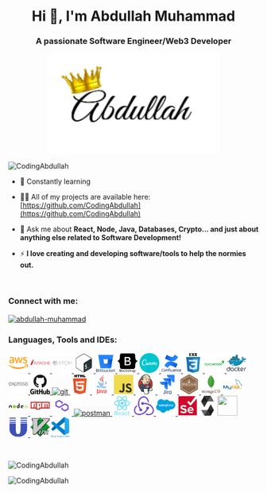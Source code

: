 <h1 align="center">Hi 👋, I'm Abdullah Muhammad</h1>
<h3 align="center">A passionate Software Engineer/Web3 Developer</h3>
<p align="center"> 
    <img src="name_logo.png" alt="logo" width="350" height="200" />
</p>

<p align="left"> <img src="https://komarev.com/ghpvc/?username=CodingAbdullah&label=Profile%20views&color=blueviolet&style=flat" alt="CodingAbdullah" /> </p>

- 🌱 Constantly learning

- 👨‍💻 All of my projects are available here: [https://github.com/CodingAbdullah](https://github.com/CodingAbdullah)

- 💬 Ask me about **React, Node, Java, Databases, Crypto... and just about anything else related to Software Development!**

- ⚡ **I love creating and developing software/tools to help the normies out.**

<br />

<h3 align="left">Connect with me:</h3>
<p align="left">
<a href="https://ca.linkedin.com/in/softwaredeveloperabdullah" target="blank"><img align="center" src="https://raw.githubusercontent.com/rahuldkjain/github-profile-readme-generator/master/src/images/icons/Social/linked-in-alt.svg" alt="abdullah-muhammad" height="30" width="40" /></a>

<br />

<h3 align="left">Languages, Tools and IDEs:</h3>

<a href="https://aws.amazon.com/" target="_blank" rel="noreferrer"> <img src="https://raw.githubusercontent.com/devicons/devicon/master/icons/amazonwebservices/amazonwebservices-plain-wordmark.svg" alt="express" width="40" height="40"/></a><a href="https://www.apache.org/" target="_blank" rel="noreferrer"> <img src="https://raw.githubusercontent.com/devicons/devicon/master/icons/apache/apache-original-wordmark.svg" alt="express" width="40" height="40"/></a><a href="https://en.wikipedia.org/wiki/Atom_(text_editor)" target="_blank" rel="noreferrer"> <img src="https://raw.githubusercontent.com/devicons/devicon/master/icons/atom/atom-original-wordmark.svg" alt="express" width="40" height="40"/></a><a href="https://www.gnu.org/software/bash/" target="_blank" rel="noreferrer"> <img src="https://raw.githubusercontent.com/devicons/devicon/master/icons/bash/bash-original.svg" alt="express" width="40" height="40"/></a><a href="https://bitbucket.org" target="_blank" rel="noreferrer"> <img src="https://raw.githubusercontent.com/devicons/devicon/master/icons/bitbucket/bitbucket-original-wordmark.svg" alt="express" width="40" height="40"/></a><a href="https://getbootstrap.com/" target="_blank" rel="noreferrer"> <img src="https://raw.githubusercontent.com/devicons/devicon/master/icons/bootstrap/bootstrap-plain-wordmark.svg" alt="express" width="40" height="40"/></a><a href="https://www.canva.com/" target="_blank" rel="noreferrer"> <img src="https://raw.githubusercontent.com/devicons/devicon/master/icons/canva/canva-original.svg" alt="express" width="40" height="40"/></a><a href="https://www.atlassian.com/software/confluence" target="_blank" rel="noreferrer"> <img src="https://raw.githubusercontent.com/devicons/devicon/master/icons/confluence/confluence-original-wordmark.svg" alt="express" width="40" height="40"/></a><a href="https://www.w3schools.com/css/" target="_blank" rel="noreferrer"> <img src="https://raw.githubusercontent.com/devicons/devicon/master/icons/css3/css3-original-wordmark.svg" alt="css3" width="40" height="40"/></a><a href="https://cucumber.io/" target="_blank" rel="noreferrer"> <img src="https://raw.githubusercontent.com/devicons/devicon/master/icons/cucumber/cucumber-plain-wordmark.svg" alt="express" width="40" height="40"/></a><a href="https://www.docker.com/" target="_blank" rel="noreferrer"> <img src="https://raw.githubusercontent.com/devicons/devicon/master/icons/docker/docker-original-wordmark.svg" alt="express" width="40" height="40"/></a><a href="https://expressjs.com" target="_blank" rel="noreferrer"> <img src="https://raw.githubusercontent.com/devicons/devicon/master/icons/express/express-original-wordmark.svg" alt="express" width="40" height="40"/></a><a href="https://github.com/" target="_blank" rel="noreferrer"> <img src="https://raw.githubusercontent.com/devicons/devicon/master/icons/github/github-original-wordmark.svg" alt="express" width="40" height="40"/></a><a href="https://git-scm.com/" target="_blank" rel="noreferrer"> <img src="https://www.vectorlogo.zone/logos/git-scm/git-scm-icon.svg" alt="git" width="40" height="40"/></a><a href="https://www.w3.org/html/" target="_blank" rel="noreferrer"> <img src="https://raw.githubusercontent.com/devicons/devicon/master/icons/html5/html5-original-wordmark.svg" alt="html5" width="40" height="40"/></a><a href="https://www.java.com/en/" target="_blank" rel="noreferrer"> <img src="https://raw.githubusercontent.com/devicons/devicon/master/icons/java/java-original-wordmark.svg" alt="express" width="40" height="40"/></a><a href="https://developer.mozilla.org/en-US/docs/Web/JavaScript" target="_blank" rel="noreferrer"> <img src="https://raw.githubusercontent.com/devicons/devicon/master/icons/javascript/javascript-original.svg" alt="javascript" width="40" height="40"/></a><a href="https://www.jenkins.io/" target="_blank" rel="noreferrer"> <img src="https://raw.githubusercontent.com/devicons/devicon/master/icons/jenkins/jenkins-original.svg" alt="mongodb" width="40" height="40"/></a><a href="https://www.atlassian.com/software/jira" target="_blank" rel="noreferrer"> <img src="https://raw.githubusercontent.com/devicons/devicon/master/icons/jira/jira-original-wordmark.svg" alt="mongodb" width="40" height="40"/></a><a href="https://mochajs.org" target="_blank" rel="noreferrer"> <img src="https://raw.githubusercontent.com/devicons/devicon/master/icons/mocha/mocha-plain.svg" alt="postman" width="40" height="40"/></a><a href="https://www.mongodb.com/" target="_blank" rel="noreferrer"> <img src="https://raw.githubusercontent.com/devicons/devicon/master/icons/mongodb/mongodb-original-wordmark.svg" alt="mongodb" width="40" height="40"/></a><a href="https://www.mysql.com/" target="_blank" rel="noreferrer"> <img src="https://raw.githubusercontent.com/devicons/devicon/master/icons/mysql/mysql-original-wordmark.svg" alt="mongodb" width="40" height="40"/></a><a href="https://nodejs.org" target="_blank" rel="noreferrer"> <img src="https://raw.githubusercontent.com/devicons/devicon/master/icons/nodejs/nodejs-original-wordmark.svg" alt="nodejs" width="40" height="40"/></a><a href="https://www.npmjs.com/" target="_blank" rel="noreferrer"> <img src="https://raw.githubusercontent.com/devicons/devicon/master/icons/npm/npm-original-wordmark.svg" alt="mongodb" width="40" height="40"/></a><a href="https://polygon.technology" target="_blank" rel="noreferrer"> <img src="https://raw.githubusercontent.com/devicons/devicon/master/icons/polygon/polygon-original.svg" alt="postman" width="40" height="40"/></a><a href="https://postman.com" target="_blank" rel="noreferrer"> <img src="https://www.vectorlogo.zone/logos/getpostman/getpostman-icon.svg" alt="postman" width="40" height="40"/></a><a href="https://reactjs.org/" target="_blank" rel="noreferrer"> <img src="https://raw.githubusercontent.com/devicons/devicon/master/icons/react/react-original-wordmark.svg" alt="react" width="40" height="40"/></a><a href="https://redux.js.org" target="_blank" rel="noreferrer"> <img src="https://raw.githubusercontent.com/devicons/devicon/master/icons/redux/redux-original.svg" alt="react" width="40" height="40"/></a><a href="https://developer.salesforce.com" target="_blank" rel="noreferrer"> <img src="https://raw.githubusercontent.com/devicons/devicon/master/icons/salesforce/salesforce-original.svg" alt="react" width="40" height="40"/></a><a href="https://www.selenium.dev" target="_blank" rel="noreferrer"> <img src="https://raw.githubusercontent.com/devicons/devicon/master/icons/selenium/selenium-original.svg" alt="react" width="40" height="40"/></a><a href="https://docs.soliditylang.org/en/v0.8.17" target="_blank" rel="noreferrer"><img src="https://raw.githubusercontent.com/devicons/devicon/master/icons/solidity/solidity-original.svg" alt="react" width="40" height="40"/></a><a href="https://www.typescriptlang.org/" target="_blank" rel="noreferrer"><img src="https://cdn.jsdelivr.net/gh/devicons/devicon/icons/typescript/typescript-original.svg" width="40" height="40"/></a><a href="https://unix.org" target="_blank" rel="noreferrer"> <img src="https://raw.githubusercontent.com/devicons/devicon/master/icons/unix/unix-original.svg" alt="react" width="40" height="40"/></a><a href="https://www.vim.org" target="_blank" rel="noreferrer"> <img src="https://raw.githubusercontent.com/devicons/devicon/master/icons/vim/vim-original.svg" alt="react" width="40" height="40"/></a><a href="https://code.visualstudio.com" target="_blank" rel="noreferrer"><img src="https://raw.githubusercontent.com/devicons/devicon/master/icons/vscode/vscode-original-wordmark.svg" alt="react" width="40" height="40"/></a>

<br />
<p><img align="left" src="https://github-readme-stats.vercel.app/api/top-langs?username=CodingAbdullah&show_icons=true&locale=en&layout=compact" alt="CodingAbdullah" /></p>

<br />
<p><img align="left" src="https://github-readme-streak-stats.herokuapp.com/?user=CodingAbdullah&" alt="CodingAbdullah" /><p>
